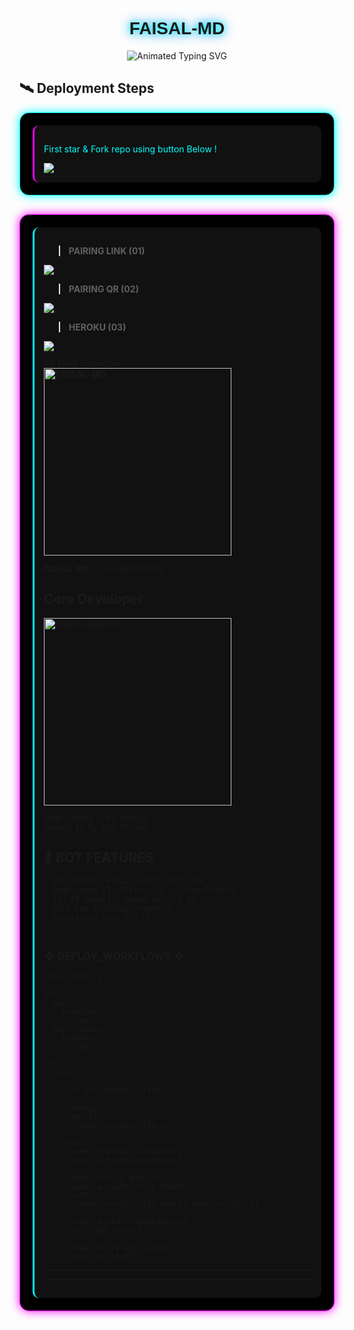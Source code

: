 <p align="center">
  <h1 align="center" style="font-family: 'Orbitron', sans-serif; text-shadow: 0 0 10px #00ffff, 0 0 20px #0088ff;">FAISAL-MD</h1>
</p>

<p align="center">
  <img src="https://readme-typing-svg.demolab.com?font=Orbitron&weight=600&size=25&duration=4000&pause=1000&color=00F7FF&center=true&vCenter=true&width=500&lines=ULTIMATE+WHATSAPP+BOT;MULTI-DEVICE+SUPPORT;POWERED+BY+BAILEYS;FAST++SECURE++RELIABLE" alt="Animated Typing SVG" />
</p>



## 🛰️ Deployment Steps

<div style="background: #000000; border: 1px solid #00ffff; border-radius: 15px; padding: 20px; box-shadow: 0 0 15px #00ffff; margin-bottom: 30px;">
    
<div style="background: #111111; padding: 15px; border-radius: 10px; border-left: 3px solid #ff00ff;">
  <p style="color: #00ffff;">First star & Fork repo using button Below !</p>
  <a href='https://github.com/Queen-anita/FAISAL-MD-watsapp-new-bot/fork' target="_blank">
    <img src='https://img.shields.io/badge/FORK_REPOSITORY-008000?style=for-the-badge&logo=github&logoColor=white&labelColor=000000'/>
  </a>
</div>

</div>

<div style="background: #000000; border: 1px solid #ff00ff; border-radius: 15px; padding: 20px; box-shadow: 0 0 15px #ff00ff; margin-bottom: 30px;">
  
<div style="background: #111111; padding: 15px; border-radius: 10px; border-left: 3px solid #00ffff;">

> **PAIRING LINK (01)**
  <a href='https://mrzainu347-39a1b015ed9e.herokuapp.com/' target="_blank">
    <img src='https://img.shields.io/badge/PAIR_CODE_1-00FFFF?style=for-the-badge&logo=matrix&logoColor=white&labelColor=000000'/>
  </a></br>

  > **PAIRING QR (02)**
  <a href='https://mrzainu347-39a1b015ed9e.herokuapp.com/qr' target="_blank">
    <img src='https://img.shields.io/badge/QR_CODE_1-00FFFF?style=for-the-badge&logo=matrix&logoColor=white&labelColor=000000'/>
  </a></br>

> **HEROKU (03)**
  <a href='https://heroku.com/deploy?template=https://github.com/Queen-anita/FAISAL-MD-watsapp-new-bot/Bypass' target="_blank">
    <img src='https://img.shields.io/badge/HEROKU_1-00FFFF?style=for-the-badge&logo=matrix&logoColor=white&labelColor=000000'/>
  </a></br>
  
  <div style="height: 10px;"></div>
  ## Main Developer
<a href="https://github.com/Queen-anita/"><img src="https://files.catbox.moe/wtqlhp.jpg" width="300" height="300" alt="𝐅𝚫𝚰𝐒𝚫𝐋-𝚳𝐃"/></a>
  
`𝐅𝚫𝚰𝐒𝚫𝐋-𝚳𝐃 - By SHAH FAISAL`


  ## Core Developer
<a href="https://github.com/CyberSamuZaX/"><img src="https://avatars.githubusercontent.com/u/140577992?v=4" width="300" height="300" alt="DARK-SAMUZA"/></a>
  
`DARK-SAMUZA - By Samuza`</br>
`SamuZa Is My Boy Friend`





## 🌟 BOT FEATURES

```bash
✦ Antidelete, Antiviewonce, Antilink
✦ High speed YT, Tiktok, FB, IG Downloaders
✦ 10+ AI models + Image anlysis AI
✦ Fast low latensie, Powerful
✦ Futuristic Cool ICY UI
```

  ### <br>   ❖ DEPLOY_WORKFLOWS ❖
```
name: Node.js CI

on:
  push:
    branches:
      - main
  pull_request:
    branches:
      - main

jobs:
  build:

    runs-on: ubuntu-latest

    strategy:
      matrix:
        node-version: [20.x]

    steps:
    - name: Checkout repository
      uses: actions/checkout@v3

    - name: Set up Node.js
      uses: actions/setup-node@v3
      with:
        node-version: ${{ matrix.node-version }}

    - name: Install dependencies
      run: npm install

    - name: Start application
      run: npm start
```

-----------
--- 
